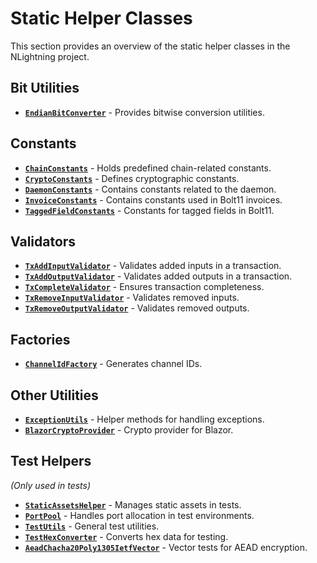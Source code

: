 # Static Helper Classes

This section provides an overview of the static helper classes in the NLightning project.

## Bit Utilities
- **[`EndianBitConverter`](xref:NLightning.Infrastructure.Converters.EndianBitConverter)** - Provides bitwise conversion utilities.

## Constants
- **[`ChainConstants`](xref:NLightning.Domain.Protocol.Constants.ChainConstants)** - Holds predefined chain-related constants.
- **[`CryptoConstants`](xref:NLightning.Domain.Crypto.Constants.CryptoConstants)** - Defines cryptographic constants.
- **[`DaemonConstants`](xref:NLightning.Application.NLTG.Constants.DaemonConstants)** - Contains constants related to the daemon.
- **[`InvoiceConstants`](xref:NLightning.Bolt11.Constants.InvoiceConstants)** - Contains constants used in Bolt11 invoices.
- **[`TaggedFieldConstants`](xref:NLightning.Bolt11.Constants.TaggedFieldConstants)** - Constants for tagged fields in Bolt11.

## Validators
- **[`TxAddInputValidator`](xref:NLightning.Infrastructure.Protocol.Validators.TxAddInputValidator)** - Validates added inputs in a transaction.
- **[`TxAddOutputValidator`](xref:NLightning.Infrastructure.Protocol.Validators.TxAddOutputValidator)** - Validates added outputs in a transaction.
- **[`TxCompleteValidator`](xref:NLightning.Infrastructure.Protocol.Validators.TxCompleteValidator)** - Ensures transaction completeness.
- **[`TxRemoveInputValidator`](xref:NLightning.Infrastructure.Protocol.Validators.TxRemoveInputValidator)** - Validates removed inputs.
- **[`TxRemoveOutputValidator`](xref:NLightning.Infrastructure.Protocol.Validators.TxRemoveOutputValidator)** - Validates removed outputs.

## Factories
- **[`ChannelIdFactory`](xref:NLightning.Common.Factories.ChannelIdFactory)** - Generates channel IDs.

## Other Utilities
- **[`ExceptionUtils`](xref:NLightning.Common.Utils.ExceptionUtils)** - Helper methods for handling exceptions.
- **[`BlazorCryptoProvider`](xref:NLightning.Common.Crypto.Providers.JS.BlazorCryptoProvider)** - Crypto provider for Blazor.

## Test Helpers
*(Only used in tests)*
- **[`StaticAssetsHelper`](xref:NLightning.Blazor.Tests.Helpers.StaticAssetsHelper)** - Manages static assets in tests.
- **[`PortPool`](xref:NLightning.Bolts.Tests.BOLT1.Fixtures.PortPool)** - Handles port allocation in test environments.
- **[`TestUtils`](xref:NLightning.Common.Tests.Utils.TestUtils)** - General test utilities.
- **[`TestHexConverter`](xref:NLightning.Bolts.Tests.Utils.TestHexConverter)** - Converts hex data for testing.
- **[`AeadChacha20Poly1305IetfVector`](xref:NLightning.Common.Tests.Vectors.AeadChacha20Poly1305IetfVector)** - Vector tests for AEAD encryption.
